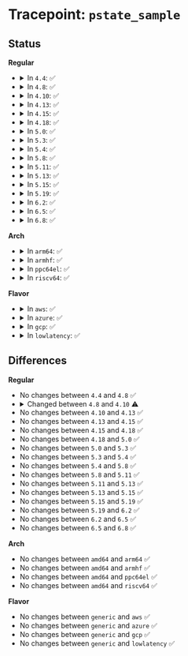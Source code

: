 # Tracepoint: <code>pstate_sample</code>

## Status
<b>Regular</b>
<ul>
<li>
<details>
<summary>In <code>4.4</code>: ✅</summary>

Event:

```c
struct trace_event_raw_pstate_sample {
    struct trace_entry ent;
    u32 core_busy;
    u32 scaled_busy;
    u32 from;
    u32 to;
    u64 mperf;
    u64 aperf;
    u64 tsc;
    u32 freq;
    char __data[0];
};
```
Function:

```c
void trace_event_raw_event_pstate_sample(void *__data, u32 core_busy, u32 scaled_busy, u32 from, u32 to, u64 mperf, u64 aperf, u64 tsc, u32 freq);
```
</details>
</li>
<li>
<details>
<summary>In <code>4.8</code>: ✅</summary>

Event:

```c
struct trace_event_raw_pstate_sample {
    struct trace_entry ent;
    u32 core_busy;
    u32 scaled_busy;
    u32 from;
    u32 to;
    u64 mperf;
    u64 aperf;
    u64 tsc;
    u32 freq;
    char __data[0];
};
```
Function:

```c
void trace_event_raw_event_pstate_sample(void *__data, u32 core_busy, u32 scaled_busy, u32 from, u32 to, u64 mperf, u64 aperf, u64 tsc, u32 freq);
```
</details>
</li>
<li>
<details>
<summary>In <code>4.10</code>: ✅</summary>

Event:

```c
struct trace_event_raw_pstate_sample {
    struct trace_entry ent;
    u32 core_busy;
    u32 scaled_busy;
    u32 from;
    u32 to;
    u64 mperf;
    u64 aperf;
    u64 tsc;
    u32 freq;
    u32 io_boost;
    char __data[0];
};
```
Function:

```c
void trace_event_raw_event_pstate_sample(void *__data, u32 core_busy, u32 scaled_busy, u32 from, u32 to, u64 mperf, u64 aperf, u64 tsc, u32 freq, u32 io_boost);
```
</details>
</li>
<li>
<details>
<summary>In <code>4.13</code>: ✅</summary>

Event:

```c
struct trace_event_raw_pstate_sample {
    struct trace_entry ent;
    u32 core_busy;
    u32 scaled_busy;
    u32 from;
    u32 to;
    u64 mperf;
    u64 aperf;
    u64 tsc;
    u32 freq;
    u32 io_boost;
    char __data[0];
};
```
Function:

```c
void trace_event_raw_event_pstate_sample(void *__data, u32 core_busy, u32 scaled_busy, u32 from, u32 to, u64 mperf, u64 aperf, u64 tsc, u32 freq, u32 io_boost);
```
</details>
</li>
<li>
<details>
<summary>In <code>4.15</code>: ✅</summary>

Event:

```c
struct trace_event_raw_pstate_sample {
    struct trace_entry ent;
    u32 core_busy;
    u32 scaled_busy;
    u32 from;
    u32 to;
    u64 mperf;
    u64 aperf;
    u64 tsc;
    u32 freq;
    u32 io_boost;
    char __data[0];
};
```
Function:

```c
void trace_event_raw_event_pstate_sample(void *__data, u32 core_busy, u32 scaled_busy, u32 from, u32 to, u64 mperf, u64 aperf, u64 tsc, u32 freq, u32 io_boost);
```
</details>
</li>
<li>
<details>
<summary>In <code>4.18</code>: ✅</summary>

Event:

```c
struct trace_event_raw_pstate_sample {
    struct trace_entry ent;
    u32 core_busy;
    u32 scaled_busy;
    u32 from;
    u32 to;
    u64 mperf;
    u64 aperf;
    u64 tsc;
    u32 freq;
    u32 io_boost;
    char __data[0];
};
```
Function:

```c
void trace_event_raw_event_pstate_sample(void *__data, u32 core_busy, u32 scaled_busy, u32 from, u32 to, u64 mperf, u64 aperf, u64 tsc, u32 freq, u32 io_boost);
```
</details>
</li>
<li>
<details>
<summary>In <code>5.0</code>: ✅</summary>

Event:

```c
struct trace_event_raw_pstate_sample {
    struct trace_entry ent;
    u32 core_busy;
    u32 scaled_busy;
    u32 from;
    u32 to;
    u64 mperf;
    u64 aperf;
    u64 tsc;
    u32 freq;
    u32 io_boost;
    char __data[0];
};
```
Function:

```c
void trace_event_raw_event_pstate_sample(void *__data, u32 core_busy, u32 scaled_busy, u32 from, u32 to, u64 mperf, u64 aperf, u64 tsc, u32 freq, u32 io_boost);
```
</details>
</li>
<li>
<details>
<summary>In <code>5.3</code>: ✅</summary>

Event:

```c
struct trace_event_raw_pstate_sample {
    struct trace_entry ent;
    u32 core_busy;
    u32 scaled_busy;
    u32 from;
    u32 to;
    u64 mperf;
    u64 aperf;
    u64 tsc;
    u32 freq;
    u32 io_boost;
    char __data[0];
};
```
Function:

```c
void trace_event_raw_event_pstate_sample(void *__data, u32 core_busy, u32 scaled_busy, u32 from, u32 to, u64 mperf, u64 aperf, u64 tsc, u32 freq, u32 io_boost);
```
</details>
</li>
<li>
<details>
<summary>In <code>5.4</code>: ✅</summary>

Event:

```c
struct trace_event_raw_pstate_sample {
    struct trace_entry ent;
    u32 core_busy;
    u32 scaled_busy;
    u32 from;
    u32 to;
    u64 mperf;
    u64 aperf;
    u64 tsc;
    u32 freq;
    u32 io_boost;
    char __data[0];
};
```
Function:

```c
void trace_event_raw_event_pstate_sample(void *__data, u32 core_busy, u32 scaled_busy, u32 from, u32 to, u64 mperf, u64 aperf, u64 tsc, u32 freq, u32 io_boost);
```
</details>
</li>
<li>
<details>
<summary>In <code>5.8</code>: ✅</summary>

Event:

```c
struct trace_event_raw_pstate_sample {
    struct trace_entry ent;
    u32 core_busy;
    u32 scaled_busy;
    u32 from;
    u32 to;
    u64 mperf;
    u64 aperf;
    u64 tsc;
    u32 freq;
    u32 io_boost;
    char __data[0];
};
```
Function:

```c
void trace_event_raw_event_pstate_sample(void *__data, u32 core_busy, u32 scaled_busy, u32 from, u32 to, u64 mperf, u64 aperf, u64 tsc, u32 freq, u32 io_boost);
```
</details>
</li>
<li>
<details>
<summary>In <code>5.11</code>: ✅</summary>

Event:

```c
struct trace_event_raw_pstate_sample {
    struct trace_entry ent;
    u32 core_busy;
    u32 scaled_busy;
    u32 from;
    u32 to;
    u64 mperf;
    u64 aperf;
    u64 tsc;
    u32 freq;
    u32 io_boost;
    char __data[0];
};
```
Function:

```c
void trace_event_raw_event_pstate_sample(void *__data, u32 core_busy, u32 scaled_busy, u32 from, u32 to, u64 mperf, u64 aperf, u64 tsc, u32 freq, u32 io_boost);
```
</details>
</li>
<li>
<details>
<summary>In <code>5.13</code>: ✅</summary>

Event:

```c
struct trace_event_raw_pstate_sample {
    struct trace_entry ent;
    u32 core_busy;
    u32 scaled_busy;
    u32 from;
    u32 to;
    u64 mperf;
    u64 aperf;
    u64 tsc;
    u32 freq;
    u32 io_boost;
    char __data[0];
};
```
Function:

```c
void trace_event_raw_event_pstate_sample(void *__data, u32 core_busy, u32 scaled_busy, u32 from, u32 to, u64 mperf, u64 aperf, u64 tsc, u32 freq, u32 io_boost);
```
</details>
</li>
<li>
<details>
<summary>In <code>5.15</code>: ✅</summary>

Event:

```c
struct trace_event_raw_pstate_sample {
    struct trace_entry ent;
    u32 core_busy;
    u32 scaled_busy;
    u32 from;
    u32 to;
    u64 mperf;
    u64 aperf;
    u64 tsc;
    u32 freq;
    u32 io_boost;
    char __data[0];
};
```
Function:

```c
void trace_event_raw_event_pstate_sample(void *__data, u32 core_busy, u32 scaled_busy, u32 from, u32 to, u64 mperf, u64 aperf, u64 tsc, u32 freq, u32 io_boost);
```
</details>
</li>
<li>
<details>
<summary>In <code>5.19</code>: ✅</summary>

Event:

```c
struct trace_event_raw_pstate_sample {
    struct trace_entry ent;
    u32 core_busy;
    u32 scaled_busy;
    u32 from;
    u32 to;
    u64 mperf;
    u64 aperf;
    u64 tsc;
    u32 freq;
    u32 io_boost;
    char __data[0];
};
```
Function:

```c
void trace_event_raw_event_pstate_sample(void *__data, u32 core_busy, u32 scaled_busy, u32 from, u32 to, u64 mperf, u64 aperf, u64 tsc, u32 freq, u32 io_boost);
```
</details>
</li>
<li>
<details>
<summary>In <code>6.2</code>: ✅</summary>

Event:

```c
struct trace_event_raw_pstate_sample {
    struct trace_entry ent;
    u32 core_busy;
    u32 scaled_busy;
    u32 from;
    u32 to;
    u64 mperf;
    u64 aperf;
    u64 tsc;
    u32 freq;
    u32 io_boost;
    char __data[0];
};
```
Function:

```c
void trace_event_raw_event_pstate_sample(void *__data, u32 core_busy, u32 scaled_busy, u32 from, u32 to, u64 mperf, u64 aperf, u64 tsc, u32 freq, u32 io_boost);
```
</details>
</li>
<li>
<details>
<summary>In <code>6.5</code>: ✅</summary>

Event:

```c
struct trace_event_raw_pstate_sample {
    struct trace_entry ent;
    u32 core_busy;
    u32 scaled_busy;
    u32 from;
    u32 to;
    u64 mperf;
    u64 aperf;
    u64 tsc;
    u32 freq;
    u32 io_boost;
    char __data[0];
};
```
Function:

```c
void trace_event_raw_event_pstate_sample(void *__data, u32 core_busy, u32 scaled_busy, u32 from, u32 to, u64 mperf, u64 aperf, u64 tsc, u32 freq, u32 io_boost);
```
</details>
</li>
<li>
<details>
<summary>In <code>6.8</code>: ✅</summary>

Event:

```c
struct trace_event_raw_pstate_sample {
    struct trace_entry ent;
    u32 core_busy;
    u32 scaled_busy;
    u32 from;
    u32 to;
    u64 mperf;
    u64 aperf;
    u64 tsc;
    u32 freq;
    u32 io_boost;
    char __data[0];
};
```
Function:

```c
void trace_event_raw_event_pstate_sample(void *__data, u32 core_busy, u32 scaled_busy, u32 from, u32 to, u64 mperf, u64 aperf, u64 tsc, u32 freq, u32 io_boost);
```
</details>
</li>
</ul>
<b>Arch</b>
<ul>
<li>
<details>
<summary>In <code>arm64</code>: ✅</summary>

Event:

```c
struct trace_event_raw_pstate_sample {
    struct trace_entry ent;
    u32 core_busy;
    u32 scaled_busy;
    u32 from;
    u32 to;
    u64 mperf;
    u64 aperf;
    u64 tsc;
    u32 freq;
    u32 io_boost;
    char __data[0];
};
```
Function:

```c
void trace_event_raw_event_pstate_sample(void *__data, u32 core_busy, u32 scaled_busy, u32 from, u32 to, u64 mperf, u64 aperf, u64 tsc, u32 freq, u32 io_boost);
```
</details>
</li>
<li>
<details>
<summary>In <code>armhf</code>: ✅</summary>

Event:

```c
struct trace_event_raw_pstate_sample {
    struct trace_entry ent;
    u32 core_busy;
    u32 scaled_busy;
    u32 from;
    u32 to;
    u64 mperf;
    u64 aperf;
    u64 tsc;
    u32 freq;
    u32 io_boost;
    char __data[0];
};
```
Function:

```c
void trace_event_raw_event_pstate_sample(void *__data, u32 core_busy, u32 scaled_busy, u32 from, u32 to, u64 mperf, u64 aperf, u64 tsc, u32 freq, u32 io_boost);
```
</details>
</li>
<li>
<details>
<summary>In <code>ppc64el</code>: ✅</summary>

Event:

```c
struct trace_event_raw_pstate_sample {
    struct trace_entry ent;
    u32 core_busy;
    u32 scaled_busy;
    u32 from;
    u32 to;
    u64 mperf;
    u64 aperf;
    u64 tsc;
    u32 freq;
    u32 io_boost;
    char __data[0];
};
```
Function:

```c
void trace_event_raw_event_pstate_sample(void *__data, u32 core_busy, u32 scaled_busy, u32 from, u32 to, u64 mperf, u64 aperf, u64 tsc, u32 freq, u32 io_boost);
```
</details>
</li>
<li>
<details>
<summary>In <code>riscv64</code>: ✅</summary>

Event:

```c
struct trace_event_raw_pstate_sample {
    struct trace_entry ent;
    u32 core_busy;
    u32 scaled_busy;
    u32 from;
    u32 to;
    u64 mperf;
    u64 aperf;
    u64 tsc;
    u32 freq;
    u32 io_boost;
    char __data[0];
};
```
Function:

```c
void trace_event_raw_event_pstate_sample(void *__data, u32 core_busy, u32 scaled_busy, u32 from, u32 to, u64 mperf, u64 aperf, u64 tsc, u32 freq, u32 io_boost);
```
</details>
</li>
</ul>
<b>Flavor</b>
<ul>
<li>
<details>
<summary>In <code>aws</code>: ✅</summary>

Event:

```c
struct trace_event_raw_pstate_sample {
    struct trace_entry ent;
    u32 core_busy;
    u32 scaled_busy;
    u32 from;
    u32 to;
    u64 mperf;
    u64 aperf;
    u64 tsc;
    u32 freq;
    u32 io_boost;
    char __data[0];
};
```
Function:

```c
void trace_event_raw_event_pstate_sample(void *__data, u32 core_busy, u32 scaled_busy, u32 from, u32 to, u64 mperf, u64 aperf, u64 tsc, u32 freq, u32 io_boost);
```
</details>
</li>
<li>
<details>
<summary>In <code>azure</code>: ✅</summary>

Event:

```c
struct trace_event_raw_pstate_sample {
    struct trace_entry ent;
    u32 core_busy;
    u32 scaled_busy;
    u32 from;
    u32 to;
    u64 mperf;
    u64 aperf;
    u64 tsc;
    u32 freq;
    u32 io_boost;
    char __data[0];
};
```
Function:

```c
void trace_event_raw_event_pstate_sample(void *__data, u32 core_busy, u32 scaled_busy, u32 from, u32 to, u64 mperf, u64 aperf, u64 tsc, u32 freq, u32 io_boost);
```
</details>
</li>
<li>
<details>
<summary>In <code>gcp</code>: ✅</summary>

Event:

```c
struct trace_event_raw_pstate_sample {
    struct trace_entry ent;
    u32 core_busy;
    u32 scaled_busy;
    u32 from;
    u32 to;
    u64 mperf;
    u64 aperf;
    u64 tsc;
    u32 freq;
    u32 io_boost;
    char __data[0];
};
```
Function:

```c
void trace_event_raw_event_pstate_sample(void *__data, u32 core_busy, u32 scaled_busy, u32 from, u32 to, u64 mperf, u64 aperf, u64 tsc, u32 freq, u32 io_boost);
```
</details>
</li>
<li>
<details>
<summary>In <code>lowlatency</code>: ✅</summary>

Event:

```c
struct trace_event_raw_pstate_sample {
    struct trace_entry ent;
    u32 core_busy;
    u32 scaled_busy;
    u32 from;
    u32 to;
    u64 mperf;
    u64 aperf;
    u64 tsc;
    u32 freq;
    u32 io_boost;
    char __data[0];
};
```
Function:

```c
void trace_event_raw_event_pstate_sample(void *__data, u32 core_busy, u32 scaled_busy, u32 from, u32 to, u64 mperf, u64 aperf, u64 tsc, u32 freq, u32 io_boost);
```
</details>
</li>
</ul>

## Differences
<b>Regular</b>
<ul>
<li>
No changes between <code>4.4</code> and <code>4.8</code> ✅
</li>
<li>
<details>
<summary>Changed between <code>4.8</code> and <code>4.10</code> ⚠️</summary>
<ul>
<li>
<b>Event changed. </b>
</li>
<li>
<b>Field added. </b>
<code>u32 io_boost</code>
</li>
<li>
<b>Func changed. </b>
</li>
<li>
<b>Param added. </b>
<code>u32 io_boost</code>
</li>
</ul>
</details>
</li>
<li>
No changes between <code>4.10</code> and <code>4.13</code> ✅
</li>
<li>
No changes between <code>4.13</code> and <code>4.15</code> ✅
</li>
<li>
No changes between <code>4.15</code> and <code>4.18</code> ✅
</li>
<li>
No changes between <code>4.18</code> and <code>5.0</code> ✅
</li>
<li>
No changes between <code>5.0</code> and <code>5.3</code> ✅
</li>
<li>
No changes between <code>5.3</code> and <code>5.4</code> ✅
</li>
<li>
No changes between <code>5.4</code> and <code>5.8</code> ✅
</li>
<li>
No changes between <code>5.8</code> and <code>5.11</code> ✅
</li>
<li>
No changes between <code>5.11</code> and <code>5.13</code> ✅
</li>
<li>
No changes between <code>5.13</code> and <code>5.15</code> ✅
</li>
<li>
No changes between <code>5.15</code> and <code>5.19</code> ✅
</li>
<li>
No changes between <code>5.19</code> and <code>6.2</code> ✅
</li>
<li>
No changes between <code>6.2</code> and <code>6.5</code> ✅
</li>
<li>
No changes between <code>6.5</code> and <code>6.8</code> ✅
</li>
</ul>
<b>Arch</b>
<ul>
<li>
No changes between <code>amd64</code> and <code>arm64</code> ✅
</li>
<li>
No changes between <code>amd64</code> and <code>armhf</code> ✅
</li>
<li>
No changes between <code>amd64</code> and <code>ppc64el</code> ✅
</li>
<li>
No changes between <code>amd64</code> and <code>riscv64</code> ✅
</li>
</ul>
<b>Flavor</b>
<ul>
<li>
No changes between <code>generic</code> and <code>aws</code> ✅
</li>
<li>
No changes between <code>generic</code> and <code>azure</code> ✅
</li>
<li>
No changes between <code>generic</code> and <code>gcp</code> ✅
</li>
<li>
No changes between <code>generic</code> and <code>lowlatency</code> ✅
</li>
</ul>
